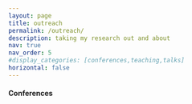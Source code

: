 ```yaml
---
layout: page
title: outreach
permalink: /outreach/
description: taking my research out and about
nav: true
nav_order: 5
#display_categories: [conferences,teaching,talks]
horizontal: false
---
```


#### Conferences
